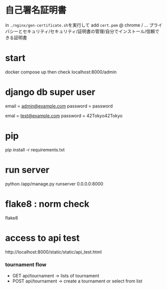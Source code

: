 # 自己署名証明書

in `./nginx/gen-certificate.sh`を実行して add `cert.pem` @ chrome / ...
プライバシーとセキュリティ/セキュリティ/証明書の管理/自分でインストール/信頼できる証明書

# start
docker compose up
then check localhost:8000/admin

# django db super user
email = admin@example.com
password = password

emal = test@example.com
password = 42Tokyo42Tokyo

# pip
pip install -r requirements.txt

# run server
python /app/manage.py runserver 0.0.0.0:8000

# flake8 : norm check
flake8

# access to api test
http://localhost:8000/static/static/api_test.html


### tournament flow
* GET api/tournament -> lists of tournament
* POST api/tournament -> create a tournament or select from list

